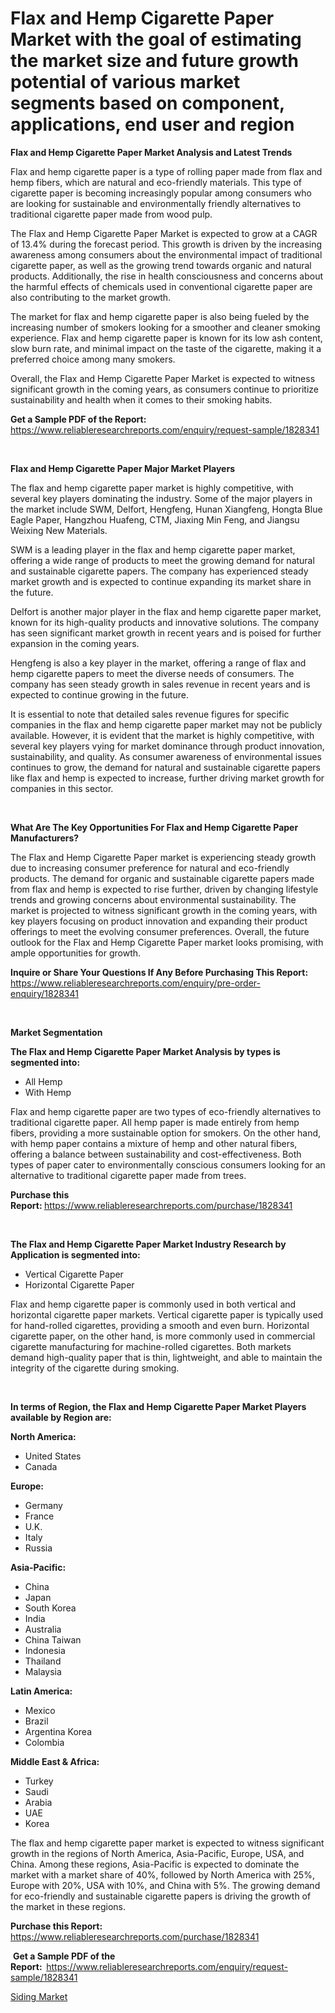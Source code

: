 <p><h1>Flax and Hemp Cigarette Paper Market with the goal of estimating the market size and future growth potential of various market segments based on component, applications, end user and region</h1></p><p><strong>Flax and Hemp Cigarette Paper Market Analysis and Latest Trends</strong></p>
<p><p>Flax and hemp cigarette paper is a type of rolling paper made from flax and hemp fibers, which are natural and eco-friendly materials. This type of cigarette paper is becoming increasingly popular among consumers who are looking for sustainable and environmentally friendly alternatives to traditional cigarette paper made from wood pulp.</p><p>The Flax and Hemp Cigarette Paper Market is expected to grow at a CAGR of 13.4% during the forecast period. This growth is driven by the increasing awareness among consumers about the environmental impact of traditional cigarette paper, as well as the growing trend towards organic and natural products. Additionally, the rise in health consciousness and concerns about the harmful effects of chemicals used in conventional cigarette paper are also contributing to the market growth.</p><p>The market for flax and hemp cigarette paper is also being fueled by the increasing number of smokers looking for a smoother and cleaner smoking experience. Flax and hemp cigarette paper is known for its low ash content, slow burn rate, and minimal impact on the taste of the cigarette, making it a preferred choice among many smokers.</p><p>Overall, the Flax and Hemp Cigarette Paper Market is expected to witness significant growth in the coming years, as consumers continue to prioritize sustainability and health when it comes to their smoking habits.</p></p>
<p><strong>Get a Sample PDF of the Report:&nbsp;</strong> <a href="https://www.reliableresearchreports.com/enquiry/request-sample/1828341">https://www.reliableresearchreports.com/enquiry/request-sample/1828341</a></p>
<p>&nbsp;</p>
<p><strong>Flax and Hemp Cigarette Paper Major Market Players</strong></p>
<p><p>The flax and hemp cigarette paper market is highly competitive, with several key players dominating the industry. Some of the major players in the market include SWM, Delfort, Hengfeng, Hunan Xiangfeng, Hongta Blue Eagle Paper, Hangzhou Huafeng, CTM, Jiaxing Min Feng, and Jiangsu Weixing New Materials.</p><p>SWM is a leading player in the flax and hemp cigarette paper market, offering a wide range of products to meet the growing demand for natural and sustainable cigarette papers. The company has experienced steady market growth and is expected to continue expanding its market share in the future.</p><p>Delfort is another major player in the flax and hemp cigarette paper market, known for its high-quality products and innovative solutions. The company has seen significant market growth in recent years and is poised for further expansion in the coming years.</p><p>Hengfeng is also a key player in the market, offering a range of flax and hemp cigarette papers to meet the diverse needs of consumers. The company has seen steady growth in sales revenue in recent years and is expected to continue growing in the future.</p><p>It is essential to note that detailed sales revenue figures for specific companies in the flax and hemp cigarette paper market may not be publicly available. However, it is evident that the market is highly competitive, with several key players vying for market dominance through product innovation, sustainability, and quality. As consumer awareness of environmental issues continues to grow, the demand for natural and sustainable cigarette papers like flax and hemp is expected to increase, further driving market growth for companies in this sector.</p></p>
<p>&nbsp;</p>
<p><strong>What Are The Key Opportunities For Flax and Hemp Cigarette Paper Manufacturers?</strong></p>
<p><p>The Flax and Hemp Cigarette Paper market is experiencing steady growth due to increasing consumer preference for natural and eco-friendly products. The demand for organic and sustainable cigarette papers made from flax and hemp is expected to rise further, driven by changing lifestyle trends and growing concerns about environmental sustainability. The market is projected to witness significant growth in the coming years, with key players focusing on product innovation and expanding their product offerings to meet the evolving consumer preferences. Overall, the future outlook for the Flax and Hemp Cigarette Paper market looks promising, with ample opportunities for growth.</p></p>
<p><strong>Inquire or Share Your Questions If Any Before Purchasing This Report:</strong> <a href="https://www.reliableresearchreports.com/enquiry/pre-order-enquiry/1828341">https://www.reliableresearchreports.com/enquiry/pre-order-enquiry/1828341</a></p>
<p>&nbsp;</p>
<p><strong>Market Segmentation</strong></p>
<p><strong>The Flax and Hemp Cigarette Paper Market Analysis by types is segmented into:</strong></p>
<p><ul><li>All Hemp</li><li>With Hemp</li></ul></p>
<p><p>Flax and hemp cigarette paper are two types of eco-friendly alternatives to traditional cigarette paper. All hemp paper is made entirely from hemp fibers, providing a more sustainable option for smokers. On the other hand, with hemp paper contains a mixture of hemp and other natural fibers, offering a balance between sustainability and cost-effectiveness. Both types of paper cater to environmentally conscious consumers looking for an alternative to traditional cigarette paper made from trees.</p></p>
<p><strong>Purchase this Report:&nbsp;</strong><a href="https://www.reliableresearchreports.com/purchase/1828341">https://www.reliableresearchreports.com/purchase/1828341</a></p>
<p>&nbsp;</p>
<p><strong>The Flax and Hemp Cigarette Paper Market Industry Research by Application is segmented into:</strong></p>
<p><ul><li>Vertical Cigarette Paper</li><li>Horizontal Cigarette Paper</li></ul></p>
<p><p>Flax and hemp cigarette paper is commonly used in both vertical and horizontal cigarette paper markets. Vertical cigarette paper is typically used for hand-rolled cigarettes, providing a smooth and even burn. Horizontal cigarette paper, on the other hand, is more commonly used in commercial cigarette manufacturing for machine-rolled cigarettes. Both markets demand high-quality paper that is thin, lightweight, and able to maintain the integrity of the cigarette during smoking.</p></p>
<p>&nbsp;</p>
<p><strong>In terms of Region, the Flax and Hemp Cigarette Paper Market Players available by Region are:</strong></p>
<p>
    <p> <strong> North America: </strong>
        <ul>
            <li>United States</li>
            <li>Canada</li>
        </ul>
        </p> 
    <p> <strong> Europe: </strong>
        <ul>
            <li>Germany</li>
            <li>France</li>
            <li>U.K.</li>
            <li>Italy</li>
            <li>Russia</li>
        </ul>
        </p> 
    <p> <strong> Asia-Pacific: </strong>
        <ul>
            <li>China</li>
            <li>Japan</li>
            <li>South Korea</li>
            <li>India</li>
            <li>Australia</li>
            <li>China Taiwan</li>
            <li>Indonesia</li>
            <li>Thailand</li>
            <li>Malaysia</li>
        </ul>
        </p> 
    <p> <strong> Latin America: </strong>
        <ul>
            <li>Mexico</li>
            <li>Brazil</li>
            <li>Argentina Korea</li>
            <li>Colombia</li>
        </ul>
        </p> 
    <p> <strong> Middle East & Africa: </strong>
        <ul>
            <li>Turkey</li>
            <li>Saudi</li>
            <li>Arabia</li>
            <li>UAE</li>
            <li>Korea</li>
        </ul>
    </p>
    </p>
<p><p>The flax and hemp cigarette paper market is expected to witness significant growth in the regions of North America, Asia-Pacific, Europe, USA, and China. Among these regions, Asia-Pacific is expected to dominate the market with a market share of 40%, followed by North America with 25%, Europe with 20%, USA with 10%, and China with 5%. The growing demand for eco-friendly and sustainable cigarette papers is driving the growth of the market in these regions.</p></p>
<p><strong>Purchase this Report: </strong><a href="https://www.reliableresearchreports.com/purchase/1828341">https://www.reliableresearchreports.com/purchase/1828341</a></p>
<p>&nbsp;<strong>Get a Sample PDF of the Report:&nbsp;&nbsp;</strong><a href="https://www.reliableresearchreports.com/enquiry/request-sample/1828341">https://www.reliableresearchreports.com/enquiry/request-sample/1828341</a></p>
<p><strong></strong></p>
<p><p><a href="https://five-trouble-98a.notion.site/Decoding-the-Siding-Market-A-Deep-Dive-into-the-Latest-Market-Trends-Market-Segmentation-and-Comp-d7bdb4218ab44ed2af1122b8dcd0888c">Siding Market</a></p></p>